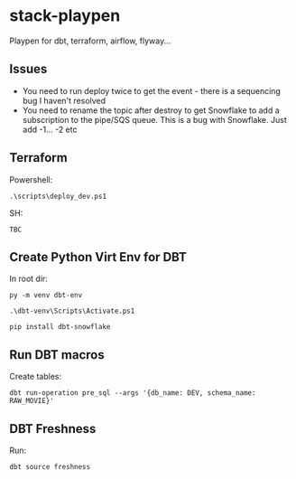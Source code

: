 # stack-playpen

Playpen for dbt, terraform, airflow, flyway...

## Issues

- You need to run deploy twice to get the event - there is a sequencing bug I haven't resolved
- You need to rename the topic after destroy to get Snowflake to add a subscription to the pipe/SQS queue. This is a bug with Snowflake. Just add -1... -2 etc

## Terraform

Powershell:
``` shell
.\scripts\deploy_dev.ps1
```

SH:
``` shell
TBC
```

## Create Python Virt Env for DBT

In root dir:

``` shell
py -m venv dbt-env
```

``` shell
.\dbt-venv\Scripts\Activate.ps1
```

``` shell
pip install dbt-snowflake
```

## Run DBT macros

Create tables:

``` shell
dbt run-operation pre_sql --args '{db_name: DEV, schema_name: RAW_MOVIE}'
```

## DBT Freshness

Run:

``` shell
dbt source freshness
```
